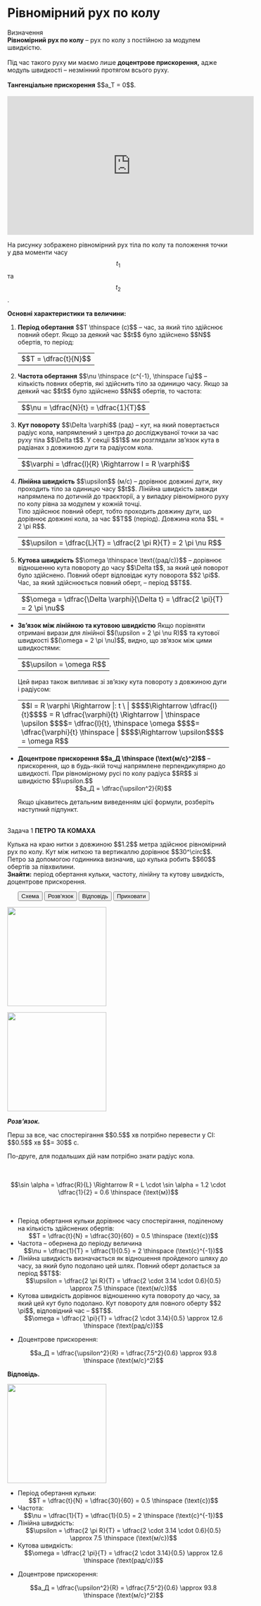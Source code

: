 #  Рiвномiрний рух по колу

<div class="eoz-wrap">
<span class="eoz">Визначення</span>
<div class="eoz-text">
<b>Рiвномiрний рух по колу</b> – рух по колу з постiйною за модулем швидкiстю.
<br>
<br>
Під час такого руху ми маємо лише <b>доцентрове прискорення,</b> адже модуль швидкостi – незмiнний протягом всього руху.
<br>
<br>
<b>Тангенцiальне прискорення</b> $$a_T = 0$$.
</div>
</div>

<br>
<div class="space"><div class="fluidMedia">
<iframe width="560" height="315" src="https://www.youtube.com/embed/8VVSbvaZkn4" frameborder="0" allowfullscreen></iframe>
</div> </div>

На рисунку зображено рiвномiрний рух тiла по колу та положення точки у два моменти часу $$t_1$$ та $$t_2$$.

<p class="p3"><b><span class="p1">Основнi характеристики та величини:</span></b></p>
<ol>
<li><div class="space"><b>Перiод обертання</b> $$T \thinspace (c)$$ – час, за який тiло здiйснює повний оберт. Якщо за деякий час $$t$$ було здiйснено $$N$$ обертiв, то перiод:</div>
<div class="space"><div class="centered-table-wrapper">
<table class="centered-table">
<tr class="eq">
<td class="eq">
<p1>$$T = \dfrac{t}{N}$$</p1>
</td>
</tr>
</table> </div> </div> </li>
<li><div class="space"><b>Частота обертання</b> $$\nu \thinspace (c^{-1}, \thinspace Гц)$$ – кiлькiсть повних обертiв, якi здiйснить тiло за одиницю часу. Якщо за деякий час $$t$$ було здiйснено $$N$$ обертiв, то частота:</div>
<div class="space"><div class="centered-table-wrapper">
<table class="centered-table">
<tr class="eq">
<td class="eq">
<p1>$$\nu = \dfrac{N}{t} = \dfrac{1}{T}$$</p1>
</td>
</tr>
</table> </div> </div> </li>
<li><div class="space"><b>Кут повороту</b> $$\Delta \varphi$$ (рад) – кут, на який повертається радiус кола, напрямлений з центра до дослiджуваної точки за час руху тiла $$\Delta t$$. У секцiї $$1$$ ми розглядали зв’язок кута в радiанах з довжиною дуги та радiусом кола.</div>

<div class="space"><div class="centered-table-wrapper">
<table class="centered-table">
<tr class="eq">
<td class="eq">
<p1>$$\varphi = \dfrac{l}{R} \Rightarrow l = R \varphi$$</p1>
</td>
</tr>
</table> </div> </div>
</li>
<li><div class="space"><b>Лiнiйна швидкiсть</b> $$\upsilon$$ (м/с) – дорiвнює довжинi дуги, яку проходить тiло за одиницю часу $$t$$. Лiнiйна швидкiсть завжди напрямлена по дотичнiй до траєкторiї, а у випадку рiвномiрного руху по колу рiвна за модулем у кожнiй точцi.
<br>
Тiло здiйснює повний оберт, тобто проходить довжину дуги, що дорiвнює довжинi кола, за час $$T$$ (перiод). Довжина кола $$L = 2 \pi R$$.</div>
<div class="space"><div class="centered-table-wrapper">
<table class="centered-table">
<tr class="eq">
<td class="eq">
<p1>$$\upsilon = \dfrac{L}{T} = \dfrac{2 \pi R}{T} = 2 \pi \nu R$$</p1>
</td>
</tr>
</table> </div> </div>
</li>
<li><div class="space"><b>Кутова швидкiсть</b> $$\omega \thinspace \text{(рад/с)}$$ – дорiвнює вiдношенню кута повороту до часу $$\Delta t$$, за який цей поворот було здiйснено. Повний оберт вiдповiдає куту поворота $$2 \pi$$. Час, за який здiйснюється повний оберт, – перiод $$T$$.</div>
<div class="space"><div class="centered-table-wrapper">
<table class="centered-table">
<tr class="eq">
<td class="eq">
<p1>$$\omega = \dfrac{\Delta \varphi}{\Delta t} = \dfrac{2 \pi}{T} = 2 \pi \nu$$</p1>
</td>
</tr>
</table> </div> </div>
</li>
</ol>
<ul>
<li><div class="space"><b>Зв’язок мiж лiнiйною та кутовою швидкiстю</b> Якщо порiвняти отриманi вирази для лiнiйної $$(\upsilon = 2 \pi \nu R)$$ та кутової швидкості $$(\omega = 2 \pi \nu)$$, видно, що зв’язок мiж цими швидкостями:</div>

<div class="space"><div class="centered-table-wrapper">
<table class="centered-table">
<tr class="eq">
<td class="eq">
<p1>$$\upsilon = \omega R$$</p1>
</td>
</tr>
</table> </div> </div>

<div class="space">Цей вираз також випливає зі зв’язку кута повороту з довжиною дуги i радiусом:</div>
<div class="space"><div class="centered-table-wrapper">
<table class="centered-table">
<tr class="eq">
<td class="eq">
<p1>$$l = R \varphi \Rightarrow |: t \ | $$$$\Rightarrow \dfrac{l}{t}$$$$ = R \dfrac{\varphi}{t} \Rightarrow | \thinspace \upsilon $$$$= \dfrac{l}{t}, \thinspace \omega $$$$= \dfrac{\varphi}{t} \thinspace | $$$$\Rightarrow \upsilon$$$$ = \omega R$$</p1>
</td>
</tr>
</table> </div> </div>
</li>
</ul>
<ul><li><div class="space"><b>Доцентрове прискорення $$a_Д \thinspace (\text{м/c}^2)$$</b> – прискорення, що в будь-якiй точцi напрямлене перпендикулярно до швидкостi. При рiвномiрному русi по колу радiуса $$R$$ зi швидкiстю $$\upsilon.$$</div>
<div class="space" align="center">$$a_Д = \dfrac{\upsilon^2}{R}$$</div>

Якщо цiкавитесь детальним виведенням цiєї формули, розберiть наступний пiдпункт.</li>
</ul>
<br>

<div class="space">
<div class="task-wrap">
<span class="task">Задача 1</span> <b>ПЕТРО ТА КОМАХА</b>
<div class="task-text">
<p>Кулька на краю нитки з довжиною $$1.2$$ метра здiйснює рiвномiрний рух по колу. Кут мiж ниткою та вертикаллю дорiвнює $$30^\circ$$. Петро за допомогою годинника визначив, що кулька робить $$60$$ обертiв за пiвхвилини.<br><b>Знайти:</b> перiод обертання кульки, частоту, лiнiйну та кутову швидкiсть, доцентрове прискорення.</p>
<p>
<ul class="nav-tab" id="mytab">
<button class="btn" data-target="#plot" data-toggle="pill">Схема</button>
<button class="btn" data-target="#decision" data-toggle="pill">Розв’язок</button>
<button class="btn" data-target="#answer" data-toggle="pill">Вiдповiдь</button>
<button class="btn" data-target="#hide" data-toggle="pill">Приховати</button>
</ul>
<div id="mytab" class="tab-content">
  <div class="tab-pane" id="plot">
<p><img class="image" width="225"  src="https://rawgit.com/chudaol/ed-era-book-physics/master/images/chapter_3/13.png"></p>
  </div>
  <div class="tab-pane" id="decision">
<p><img class="image" width="225"  src="https://rawgit.com/chudaol/ed-era-book-physics/master/images/chapter_3/13.png"></p>
<p><b><i>Розв’язок.</i> </b> </p>
<p>Перш за все, час спостерiгання $$0.5$$ хв потрiбно перевести у СI: $$0.5$$ хв $$= 30$$ с.</p>

<p>По-друге, для подальших дiй нам потрiбно знати радiус кола.</p>

<br>
<br>

<center>$$\sin \alpha = \dfrac{R}{L} \Rightarrow R = L \cdot \sin \alpha = 1.2 \cdot \dfrac{1}{2} = 0.6 \thinspace (\text{м})$$</center>

<br>
<br>

<ul>
<li>
Перiод обертання кульки дорiвнює часу спостерiгання, подiленому на кiлькiсть здiйснених обертiв:


<div class="space" align="center">$$T = \dfrac{t}{N} = \dfrac{30}{60} = 0.5 \thinspace (\text{c})$$</div>
</li>
<li>
Частота – обернена до перiоду величина


<div class="space" align="center">$$\nu = \dfrac{1}{T} = \dfrac{1}{0.5} = 2 \thinspace (\text{c}^{-1})$$</div>
</li>
<li>
Лiнiйна швидкiсть визначається як вiдношення пройденого шляху до часу, за який було подолано цей шлях. Повний оберт долається за перiод $$T$$:

</li>
<div class="space" align="center">$$\upsilon = \dfrac{2 \pi R}{T} = \dfrac{2 \cdot 3.14 \cdot 0.6}{0.5} \approx 7.5 \thinspace (\text{м/с})$$</div>
</li>
<li>
Кутова швидкiсть дорiвнює вiдношенню кута повороту до часу, за який цей кут було подолано. Кут повороту для повного оберту $$2 \pi$$, вiдповiдний час – $$T$$.


<div class="space" align="center">$$\omega = \dfrac{2 \pi}{T} = \dfrac{2 \cdot 3.14}{0.5} \approx 12.6 \thinspace (\text{рад/с})$$</div>
</li>
<li>

Доцентрове прискорення:
<div class="space" align="center">$$a_Д = \dfrac{\upsilon^2}{R} = \dfrac{7.5^2}{0.6} \approx 93.8 \thinspace (\text{м/с}^2)$$</div>
</li>
</ul>
  </div>
  <div class="tab-pane" id="answer"><p><b>Вiдповiдь.</b></p>
<p><img class="image" width="225"  src="https://rawgit.com/chudaol/ed-era-book-physics/master/images/chapter_3/13.png"></p>
<ul>
<li>
Перiод обертання кульки:


<div class="space" align="center">$$T = \dfrac{t}{N} = \dfrac{30}{60} = 0.5 \thinspace (\text{c})$$</div>
</li>
<li>
Частота:


<div class="space" align="center">$$\nu = \dfrac{1}{T} = \dfrac{1}{0.5} = 2 \thinspace (\text{c}^{-1})$$</div>
</li>
<li>
Лiнiйна швидкiсть:

</li>
<div class="space" align="center">$$\upsilon = \dfrac{2 \pi R}{T} = \dfrac{2 \cdot 3.14 \cdot 0.6}{0.5} \approx 7.5 \thinspace (\text{м/с})$$</div>
</li>
<li>
Кутова швидкiсть:


<div class="space" align="center">$$\omega = \dfrac{2 \pi}{T} = \dfrac{2 \cdot 3.14}{0.5} \approx 12.6 \thinspace (\text{рад/с})$$</div>
</li>
<li>

Доцентрове прискорення:
<div class="space" align="center">$$a_Д = \dfrac{\upsilon^2}{R} = \dfrac{7.5^2}{0.6} \approx 93.8 \thinspace (\text{м/с}^2)$$</div>
</li>
</ul>
  </div>
  <div class="tab-pane" id="hide"></div>
</div>
</p>
</div>
</div>
</div>
<div class="space"></div>

